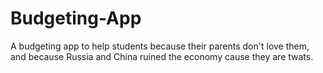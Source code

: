 # Budgeting-App
A budgeting app to help students because their parents don't love them, and because Russia and China ruined the economy cause they are twats.
